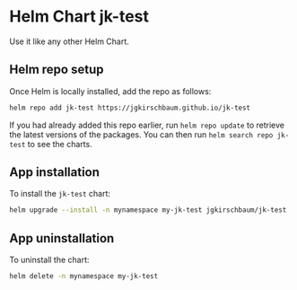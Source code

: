 # Helm Chart jk-test

Use it like any other Helm Chart.

## Helm repo setup

Once Helm is locally installed, add the repo as follows:

```bash
helm repo add jk-test https://jgkirschbaum.github.io/jk-test
```

If you had already added this repo earlier, run `helm repo update` to retrieve
the latest versions of the packages.  You can then run `helm search repo jk-test`
to see the charts.

## App installation

To install the `jk-test` chart:

```bash
helm upgrade --install -n mynamespace my-jk-test jgkirschbaum/jk-test
```

## App uninstallation

To uninstall the chart:

```bash
helm delete -n mynamespace my-jk-test
```
